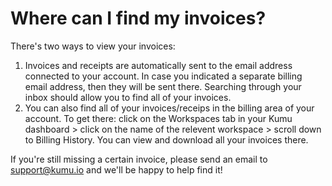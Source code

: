 # Where can I find my invoices? 

There's two ways to view your invoices: 

1. Invoices and receipts are automatically sent to the email address connected to your account. In case you indicated a separate billing email address, then they will be sent there. Searching through your inbox should allow you to find all of your invoices.
2. You can also find all of your invoices/receips in the billing area of your account. To get there: click on the Workspaces tab in your Kumu dashboard > click on the name of the relevent workspace > scroll down to Billing History. You can view and download all your invoices there. 

If you're still missing a certain invoice, please send an email to support@kumu.io and we'll be happy to help find it!


